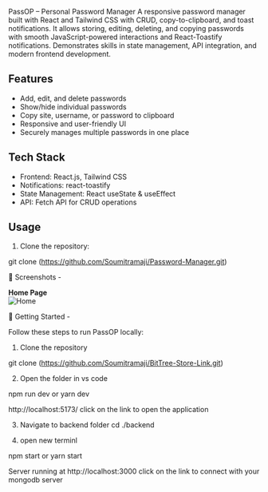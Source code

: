 PassOP – Personal Password Manager
A responsive password manager built with React and Tailwind CSS with CRUD, copy-to-clipboard, and toast notifications. It allows storing, editing, deleting, and copying passwords with smooth JavaScript-powered interactions and React-Toastify notifications. Demonstrates skills in state management, API integration, and modern frontend development.


## Features

- Add, edit, and delete passwords
- Show/hide individual passwords
- Copy site, username, or password to clipboard
- Responsive and user-friendly UI
- Securely manages multiple passwords in one place

## Tech Stack

- Frontend: React.js, Tailwind CSS  
- Notifications: react-toastify  
- State Management: React useState & useEffect  
- API: Fetch API for CRUD operations  

## Usage

1. Clone the repository:

git clone (https://github.com/Soumitramaji/Password-Manager.git)

📸 Screenshots -

**Home Page**  
![Home](Screenshots/home.png)


🚀 Getting Started -

Follow these steps to run PassOP locally:

1. Clone the repository

git clone (https://github.com/Soumitramaji/BitTree-Store-Link.git)

2. Open the folder in vs code

npm run dev
or
yarn dev

http://localhost:5173/
click on the link to open the application

3. Navigate to backend folder
cd ./backend

4. open new terminl

npm start
or
yarn start

Server running at http://localhost:3000
click on the link to connect with your mongodb server
